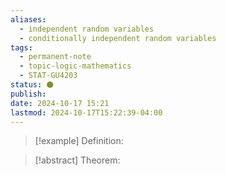 ```yaml
---
aliases:
  - independent random variables
  - conditionally independent random variables
tags:
  - permanent-note
  - topic-logic-mathematics
  - STAT-GU4203
status: ⚫
publish: 
date: 2024-10-17 15:21
lastmod: 2024-10-17T15:22:39-04:00
---
```

>[!example] Definition: 

>[!abstract] Theorem:


